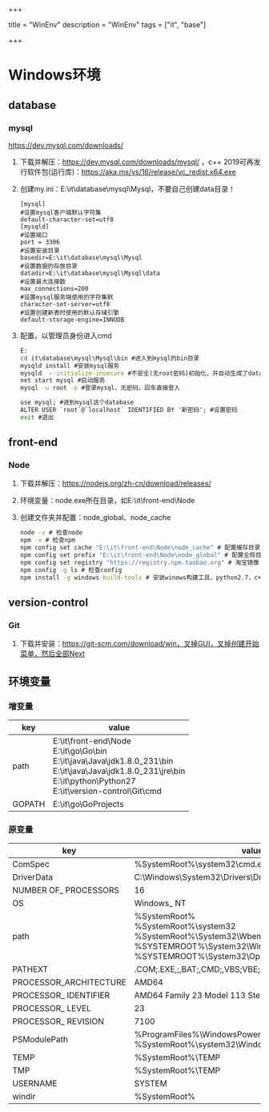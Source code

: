 

+++

title = "WinEnv"
description = "WinEnv"
tags = ["it", "base"]

+++



# Windows环境



## database

### mysql

https://dev.mysql.com/downloads/

1. 下载并解压：https://dev.mysql.com/downloads/mysql/ ，c++ 2019可再发行软件包(运行库)：https://aka.ms/vs/16/release/vc_redist.x64.exe

2. 创建my.ini：E:\it\database\mysql\Mysql，不要自己创建data目录！

   ```properties
   [mysql]
   #设置mysql客户端默认字符集
   default-character-set=utf8
   [mysqld]
   #设置端口
   port = 3306
   #设置安装目录
   basedir=E:\it\database\mysql\Mysql
   #设置数据的存放目录
   datadir=E:\it\database\mysql\Mysql\data
   #设置最大连接数
   max_connections=200
   #设置mysql服务端使用的字符集默
   character-set-server=utf8
   #设置创建新表时使用的默认存储引擎
   default-storage-engine=INNODB
   ```

3. 配置，以管理员身份进入cmd

   ```cmd
   E:
   cd it\database\mysql\Mysql\bin #进入到mysql的bin目录
   mysqld install #安装mysql服务
   mysqld  --initialize-insecure #不安全(无root密码)初始化，并自动生成了data目录
   net start mysql #启动服务
   mysql -u root -p #登录mysql，无密码，回车直接登入
   
   use mysql; #进到mysql这个database
   ALTER USER `root`@`localhost` IDENTIFIED BY '新密码'; #设置密码
   exit #退出
   ```



## front-end

### Node

1. 下载并解压：https://nodejs.org/zh-cn/download/releases/

2. 环境变量：node.exe所在目录，如E:\it\front-end\Node

3. 创建文件夹并配置：node_global、node_cache

   ```cmd
   node -v # 检查node
   npm -v # 检查npm
   npm config set cache "E:\it\front-end\Node\node_cache" # 配置缓存目录路径
   npm config set prefix "E:\it\front-end\Node\node_global" # 配置全局目录路径
   npm config set registry "https://registry.npm.taobao.org" # 淘宝镜像
   npm config -g ls # 检查config
   npm install -g windows-build-tools # 安装winows构建工具，python2.7，c++相关等
   ```





## version-control

### Git

1. 下载并安装：https://git-scm.com/download/win，叉掉GUI，叉掉创建开始菜单，然后全部Next







## 环境变量

### 增变量

| key    | value                                                        |
| ------ | ------------------------------------------------------------ |
| path   | E:\it\front-end\Node<br/>E:\it\go\Go\bin<br/>E:\it\java\Java\jdk1.8.0_231\bin<br/>E:\it\java\Java\jdk1.8.0_231\jre\bin<br/>E:\it\python\Python27<br/>E:\it\version-control\Git\cmd |
| GOPATH | E:\it\go\GoProjects                                          |

### 原变量

| key                    | value                                                        |
| ---------------------- | ------------------------------------------------------------ |
| ComSpec                | %SystemRoot%\system32\cmd.exe                                |
| DriverData             | C:\Windows\System32\Drivers\DriverData                       |
| NUMBER OF_ PROCESSORS  | 16                                                           |
| OS                     | Windows_ NT                                                  |
| path                   | %SystemRoot%<br/>%SystemRoot%\system32<br/>%SystemRoot%\System32\Wbem<br/>%SYSTEMROOT%\System32\WindowsPowerShell\v1.0<br/>%SYSTEMROOT%\System32\OpenSSH |
| PATHEXT                | .COM;.EXE,;,BAT;,CMD;,VBS;VBE;JS;JSE;:WSF;WSH;MSC            |
| PROCESSOR_ARCHITECTURE | AMD64                                                        |
| PROCESSOR_ IDENTIFIER  | AMD64 Family 23 Model 113 Stepping 0, AuthenticAMD           |
| PROCESSOR_ LEVEL       | 23                                                           |
| PROCESSOR_ REVISION    | 7100                                                         |
| PSModulePath           | %ProgramFiles%\WindowsPowerShell\Modules<br/>%SystemRoot%\system32\WindowsPowerShell\v1.0\Modules |
| TEMP                   | %SystemRoot%\TEMP                                            |
| TMP                    | %SystemRoot%\TEMP                                            |
| USERNAME               | SYSTEM                                                       |
| windir                 | %SystemRoot%                                                 |







